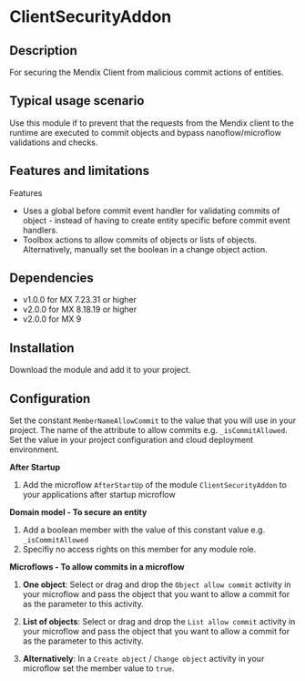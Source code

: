 # ClientSecurityAddon

## Description
For securing the Mendix Client from malicious commit actions of entities.

## Typical usage scenario
Use this module if to prevent that the requests from the Mendix client to the runtime are executed to commit objects and bypass nanoflow/microflow validations and checks.

## Features and limitations
Features
- Uses a global before commit event handler for validating commits of object - instead of having to create entity specific before commit event handlers.
- Toolbox actions to allow commits of objects or lists of objects. Alternatively, manually set the boolean in a change object action.

## Dependencies
- v1.0.0 for MX 7.23.31 or higher
- v2.0.0 for MX 8.18.19 or higher 
- v2.0.0 for MX 9

## Installation
Download the module and add it to your project.

## Configuration
Set the constant `MemberNameAllowCommit` to the value that you will use in your project. The name of the attribute to allow commits e.g. `_isCommitAllowed`. Set the value in your project configuration and cloud deployment environment.

**After Startup**
1. Add the microflow `AfterStartUp` of the module `ClientSecurityAddon` to your applications after startup microflow

**Domain model - To secure an entity**
1. Add a boolean member with the value of this constant value e.g. `_isCommitAllowed` 
2. Specifiy no access rights on this member for any module role.

**Microflows - To allow commits in a microflow**

1. **One object**: Select or drag and drop the `Object allow commit` activity in your microflow and pass the object that you want to allow a commit for as the parameter to this activity.

2. **List of objects**: Select or drag and drop the `List allow commit` activity in your microflow and pass the object that you want to allow a commit for as the parameter to this activity.
 
3. **Alternatively**: In a `Create object` / `Change object` activity in your microflow set the member value to `true`.
